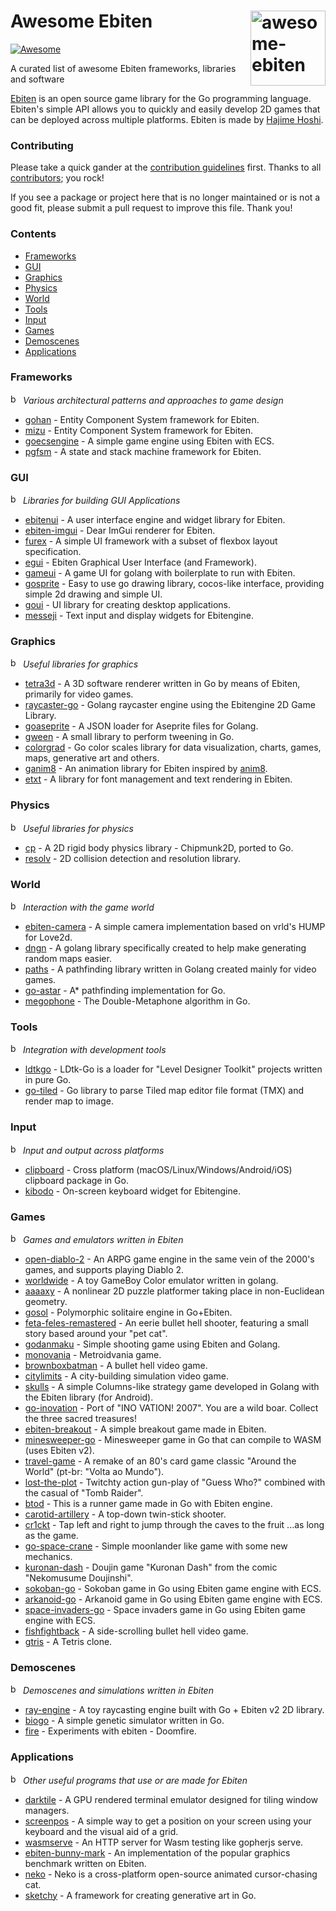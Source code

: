 # <img align="right" width="120px" src="https://user-images.githubusercontent.com/19890545/150690287-d7a7a4c0-ce89-4c49-8043-5af0348e615e.png" alt="awesome-ebiten" title="awesome-ebiten" /> Awesome Ebiten

[![Awesome](https://awesome.re/badge-flat.svg)](https://awesome.re)

A curated list of awesome Ebiten frameworks, libraries and software 

[Ebiten](https://github.com/hajimehoshi/ebiten) is an open source game library for the Go programming language. Ebiten's simple API allows you to quickly and easily develop 2D games that can be deployed across multiple platforms. Ebiten is made by [Hajime Hoshi](https://github.com/hajimehoshi).

### Contributing

Please take a quick gander at the [contribution guidelines](https://github.com/sedyh/awesome-ebiten/blob/main/CONTRIBUTING.md) first. Thanks to all [contributors](https://github.com/sedyh/awesome-ebiten/graphs/contributors); you rock!

If you see a package or project here that is no longer maintained or is not a good fit, please submit a pull request to improve this file. Thank you!

### Contents

- [Frameworks](#frameworks)
- [GUI](#gui)
- [Graphics](#graphics)
- [Physics](#physics)
- [World](#world)
- [Tools](#tools)
- [Input](#input)
- [Games](#games)
- [Demoscenes](#demoscenes)
- [Applications](#applications)

### Frameworks

<a href="#contents"><img src="https://user-images.githubusercontent.com/19890545/150034365-6561ab71-5cb4-466f-996c-ae4204ef7c12.png" alt="back" title="back" width="16px"/></a> *Various architectural patterns and approaches to game design*

* [gohan](https://code.rocketnine.space/tslocum/gohan) - Entity Component System framework for Ebiten.
* [mizu](https://github.com/sedyh/mizu) - Entity Component System framework for Ebiten.
* [goecsengine](https://github.com/x-hgg-x/goecsengine) - A simple game engine using Ebiten with ECS. 
* [pgfsm](https://github.com/PenguinCabinet/pgfsm) - A state and stack machine framework for Ebiten.

### GUI

<a href="#contents"><img src="https://user-images.githubusercontent.com/19890545/150034365-6561ab71-5cb4-466f-996c-ae4204ef7c12.png" alt="back" title="back" width="16px"/></a> *Libraries for building GUI Applications*

* [ebitenui](https://github.com/blizzy78/ebitenui) - A user interface engine and widget library for Ebiten.
* [ebiten-imgui](https://github.com/gabstv/ebiten-imgui) - Dear ImGui renderer for Ebiten.
* [furex](https://github.com/yohamta/furex) - A simple UI framework with a subset of flexbox layout specification.
* [egui](https://github.com/xackery/egui) - Ebiten Graphical User Interface (and Framework).
* [gameui](https://github.com/martinlindhe/gameui) - A game UI for golang with boilerplate to run with Ebiten.
* [gosprite](https://github.com/magicsea/gosprite) - Easy to use go drawing library, cocos-like interface, providing simple 2d drawing and simple UI.
* [goui](https://github.com/kpfaulkner/goui) - UI library for creating desktop applications.
* [messeji](https://code.rocketnine.space/tslocum/messeji) - Text input and display widgets for Ebitengine.

### Graphics

<a href="#contents"><img src="https://user-images.githubusercontent.com/19890545/150034365-6561ab71-5cb4-466f-996c-ae4204ef7c12.png" alt="back" title="back" width="16px"/></a> *Useful libraries for graphics*

* [tetra3d](https://github.com/SolarLune/Tetra3d) - A 3D software renderer written in Go by means of Ebiten, primarily for video games.
* [raycaster-go](https://github.com/harbdog/raycaster-go) - Golang raycaster engine using the Ebitengine 2D Game Library.
* [goaseprite](https://github.com/SolarLune/goaseprite) - A JSON loader for Aseprite files for Golang.
* [gween](https://github.com/SolarLune/gween) - A small library to perform tweening in Go.
* [colorgrad](https://github.com/mazznoer/colorgrad) - Go color scales library for data visualization, charts, games, maps, generative art and others.
* [ganim8](https://github.com/yohamta/ganim8) - An animation library for Ebiten inspired by [anim8](https://github.com/kikito/anim8).
* [etxt](https://github.com/tinne26/etxt) - A library for font management and text rendering in Ebiten.

### Physics

<a href="#contents"><img src="https://user-images.githubusercontent.com/19890545/150034365-6561ab71-5cb4-466f-996c-ae4204ef7c12.png" alt="back" title="back" width="16px"/></a> *Useful libraries for physics*

* [cp](https://github.com/jakecoffman/cp) - A 2D rigid body physics library - Chipmunk2D, ported to Go.
* [resolv](https://github.com/SolarLune/resolv) - 2D collision detection and resolution library.

### World

<a href="#contents"><img src="https://user-images.githubusercontent.com/19890545/150034365-6561ab71-5cb4-466f-996c-ae4204ef7c12.png" alt="back" title="back" width="16px"/></a> *Interaction with the game world*

* [ebiten-camera](https://github.com/scarycoffee/ebiten-camera) - A simple camera implementation based on vrld's HUMP for Love2d.
* [dngn](https://github.com/SolarLune/dngn) - A golang library specifically created to help make generating random maps easier.
* [paths](https://github.com/SolarLune/paths) - A pathfinding library written in Golang created mainly for video games.
* [go-astar](https://github.com/beefsack/go-astar) - A* pathfinding implementation for Go.
* [megophone](https://github.com/seedco/megophone) - The Double-Metaphone algorithm in Go.

### Tools

<a href="#contents"><img src="https://user-images.githubusercontent.com/19890545/150034365-6561ab71-5cb4-466f-996c-ae4204ef7c12.png" alt="back" title="back" width="16px"/></a> *Integration with development tools*

* [ldtkgo](https://github.com/SolarLune/ldtkgo) - LDtk-Go is a loader for "Level Designer Toolkit" projects written in pure Go.
* [go-tiled](https://github.com/lafriks/go-tiled) - Go library to parse Tiled map editor file format (TMX) and render map to image.

### Input

<a href="#contents"><img src="https://user-images.githubusercontent.com/19890545/150034365-6561ab71-5cb4-466f-996c-ae4204ef7c12.png" alt="back" title="back" width="16px"/></a> *Input and output across platforms*

* [clipboard](https://github.com/golang-design/clipboard) - Cross platform (macOS/Linux/Windows/Android/iOS) clipboard package in Go.
* [kibodo](https://code.rocketnine.space/tslocum/kibodo) - On-screen keyboard widget for Ebitengine.

### Games

<a href="#contents"><img src="https://user-images.githubusercontent.com/19890545/150034365-6561ab71-5cb4-466f-996c-ae4204ef7c12.png" alt="back" title="back" width="16px"/></a> *Games and emulators written in Ebiten*

* [open-diablo-2](https://github.com/OpenDiablo2/OpenDiablo2) - An ARPG game engine in the same vein of the 2000's games, and supports playing Diablo 2.
* [worldwide](https://github.com/pokemium/worldwide) - A toy GameBoy Color emulator written in golang.
* [aaaaxy](https://github.com/divVerent/aaaaxy) - A nonlinear 2D puzzle platformer taking place in non-Euclidean geometry.
* [gosol](https://github.com/oddstream/gosol) - Polymorphic solitaire engine in Go+Ebiten.
* [feta-feles-remastered](https://github.com/TheTophatDemon/Feta-Feles-Remastered) - An eerie bullet hell shooter, featuring a small story based around your "pet cat".
* [godanmaku](https://github.com/yohamta/godanmaku) - Simple shooting game using Ebiten and Golang.
* [monovania](https://code.rocketnine.space/tslocum/monovania) - Metroidvania game.
* [brownboxbatman](https://code.rocketnine.space/tslocum/brownboxbatman) - A bullet hell video game.
* [citylimits](https://code.rocketnine.space/tslocum/citylimits) - A city-building simulation video game.
* [skulls](https://github.com/rootVIII/skulls) - A simple Columns-like strategy game developed in Golang with the Ebiten library (for Android).
* [go-inovation](https://github.com/hajimehoshi/go-inovation) - Port of "INO VATION! 2007". You are a wild boar. Collect the three sacred treasures!
* [ebiten-breakout](https://github.com/eliasdaler/ebiten_breakout) - A simple breakout game made in Ebiten.
* [minesweeper-go](https://github.com/mevdschee/minesweeper.go) - Minesweeper game in Go that can compile to WASM (uses Ebiten v2).
* [travel-game](https://github.com/danicat/travel-game) - A remake of an 80's card game classic "Around the World" (pt-br: "Volta ao Mundo").
* [lost-the-plot](https://github.com/TheMightyGit/losttheplot-ggj21) - Twitchty action gun-play of "Guess Who?" combined with the casual of "Tomb Raider".
* [btod](https://github.com/Zyko0/GameOff2021) - This is a runner game made in Go with Ebiten engine.
* [carotid-artillery](https://code.rocketnine.space/tslocum/carotidartillery) - A top-down twin-stick shooter.
* [cr1ckt](https://github.com/sinisterstuf/cr1ckt) - Tap left and right to jump through the caves to the fruit ...as long as the game.
* [go-space-crane](https://github.com/spiritofsim/go-space-crane) - Simple moonlander like game with some new mechanics.
* [kuronan-dash](https://github.com/kemokemo/kuronan-dash) - Doujin game "Kuronan Dash" from the comic "Nekomusume Doujinshi".
* [sokoban-go](https://github.com/x-hgg-x/sokoban-go) - Sokoban game in Go using Ebiten game engine with ECS.
* [arkanoid-go](https://github.com/x-hgg-x/arkanoid-go) - Arkanoid game in Go using Ebiten game engine with ECS.
* [space-invaders-go](https://github.com/x-hgg-x/space-invaders-go) - Space invaders game in Go using Ebiten game engine with ECS.
* [fishfightback](https://code.rocketnine.space/tslocum/fishfightback) - A side-scrolling bullet hell video game.
* [gtris](https://github.com/luisparravicini/gtris) - A Tetris clone.

### Demoscenes

<a href="#contents"><img src="https://user-images.githubusercontent.com/19890545/150034365-6561ab71-5cb4-466f-996c-ae4204ef7c12.png" alt="back" title="back" width="16px"/></a> *Demoscenes and simulations written in Ebiten*

* [ray-engine](https://github.com/Myu-Unix/ray_engine) - A toy raycasting engine built with Go + Ebiten v2 2D library.
* [biogo](https://github.com/alexanderscrimgeour/biogo) - A simple genetic simulator written in Go.
* [fire](https://github.com/dim13/fire) - Experiments with ebiten - Doomfire.


### Applications

<a href="#contents"><img src="https://user-images.githubusercontent.com/19890545/150034365-6561ab71-5cb4-466f-996c-ae4204ef7c12.png" alt="back" title="back" width="16px"/></a> *Other useful programs that use or are made for Ebiten*

* [darktile](https://github.com/liamg/darktile) - A GPU rendered terminal emulator designed for tiling window managers.
* [screenpos](https://github.com/barjoio/screenpos) - A simple way to get a position on your screen using your keyboard and the visual aid of a grid.
* [wasmserve](https://github.com/hajimehoshi/wasmserve) - An HTTP server for Wasm testing like gopherjs serve.
* [ebiten-bunny-mark](https://github.com/sedyh/ebiten-bunny-mark) - An implementation of the popular graphics benchmark written on Ebiten.
* [neko](https://github.com/crgimenes/neko) - Neko is a cross-platform open-source animated cursor-chasing cat.
* [sketchy](https://github.com/aldernero/sketchy) - A framework for creating generative art in Go.

